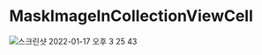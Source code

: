 # MaskImageInCollectionViewCell

![스크린샷 2022-01-17 오후 3 25 43](https://user-images.githubusercontent.com/37135479/149718481-72c5f365-1739-4701-b011-f38e335174ff.png)

